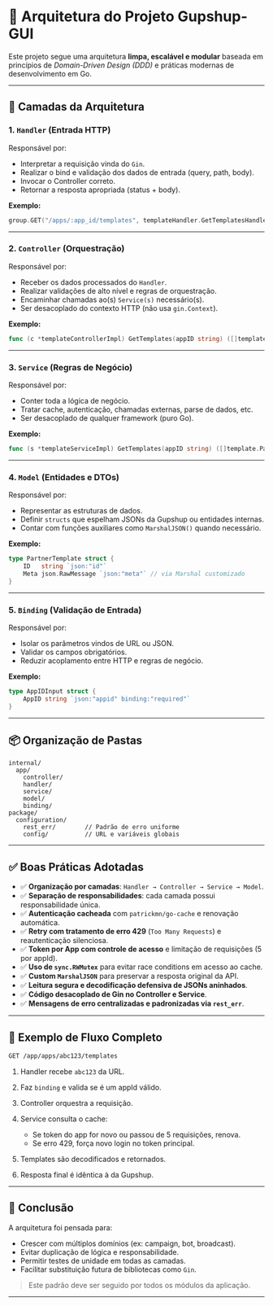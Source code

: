 # 🧱 Arquitetura do Projeto Gupshup-GUI

Este projeto segue uma arquitetura **limpa, escalável e modular** baseada em princípios de *Domain-Driven Design (DDD)* e práticas modernas de desenvolvimento em Go.

---

## 📐 Camadas da Arquitetura

### 1. `Handler` (Entrada HTTP)

Responsável por:

- Interpretar a requisição vinda do `Gin`.
- Realizar o bind e validação dos dados de entrada (query, path, body).
- Invocar o Controller correto.
- Retornar a resposta apropriada (status + body).

**Exemplo:**  
```go
group.GET("/apps/:app_id/templates", templateHandler.GetTemplatesHandler)
````

---

### 2. `Controller` (Orquestração)

Responsável por:

* Receber os dados processados do `Handler`.
* Realizar validações de alto nível e regras de orquestração.
* Encaminhar chamadas ao(s) `Service(s)` necessário(s).
* Ser desacoplado do contexto HTTP (não usa `gin.Context`).

**Exemplo:**

```go
func (c *templateControllerImpl) GetTemplates(appID string) ([]template.PartnerTemplate, error)
```

---

### 3. `Service` (Regras de Negócio)

Responsável por:

* Conter toda a lógica de negócio.
* Tratar cache, autenticação, chamadas externas, parse de dados, etc.
* Ser desacoplado de qualquer framework (puro Go).

**Exemplo:**

```go
func (s *templateServiceImpl) GetTemplates(appID string) ([]template.PartnerTemplate, error)
```

---

### 4. `Model` (Entidades e DTOs)

Responsável por:

* Representar as estruturas de dados.
* Definir `structs` que espelham JSONs da Gupshup ou entidades internas.
* Contar com funções auxiliares como `MarshalJSON()` quando necessário.

**Exemplo:**

```go
type PartnerTemplate struct {
	ID   string `json:"id"`
	Meta json.RawMessage `json:"meta"` // via Marshal customizado
}
```

---

### 5. `Binding` (Validação de Entrada)

Responsável por:

* Isolar os parâmetros vindos de URL ou JSON.
* Validar os campos obrigatórios.
* Reduzir acoplamento entre HTTP e regras de negócio.

**Exemplo:**

```go
type AppIDInput struct {
	AppID string `json:"appid" binding:"required"`
}
```

---

## 📦 Organização de Pastas

```
internal/
  app/
    controller/
    handler/
    service/
    model/
    binding/
package/
  configuration/
    rest_err/        // Padrão de erro uniforme
    config/          // URL e variáveis globais
```

---

## ✅ Boas Práticas Adotadas

* ✅ **Organização por camadas**: `Handler → Controller → Service → Model`.
* ✅ **Separação de responsabilidades**: cada camada possui responsabilidade única.
* ✅ **Autenticação cacheada** com `patrickmn/go-cache` e renovação automática.
* ✅ **Retry com tratamento de erro 429** (`Too Many Requests`) e reautenticação silenciosa.
* ✅ **Token por App com controle de acesso** e limitação de requisições (5 por appId).
* ✅ **Uso de `sync.RWMutex`** para evitar race conditions em acesso ao cache.
* ✅ **Custom `MarshalJSON`** para preservar a resposta original da API.
* ✅ **Leitura segura e decodificação defensiva de JSONs aninhados**.
* ✅ **Código desacoplado de Gin no Controller e Service**.
* ✅ **Mensagens de erro centralizadas e padronizadas via `rest_err`**.

---

## 📌 Exemplo de Fluxo Completo

```bash
GET /app/apps/abc123/templates
```

1. Handler recebe `abc123` da URL.
2. Faz `binding` e valida se é um appId válido.
3. Controller orquestra a requisição.
4. Service consulta o cache:

   * Se token do app for novo ou passou de 5 requisições, renova.
   * Se erro 429, força novo login no token principal.
5. Templates são decodificados e retornados.
6. Resposta final é idêntica à da Gupshup.

---

## 📌 Conclusão

A arquitetura foi pensada para:

* Crescer com múltiplos domínios (ex: campaign, bot, broadcast).
* Evitar duplicação de lógica e responsabilidade.
* Permitir testes de unidade em todas as camadas.
* Facilitar substituição futura de bibliotecas como `Gin`.

> Este padrão deve ser seguido por todos os módulos da aplicação.

---

```